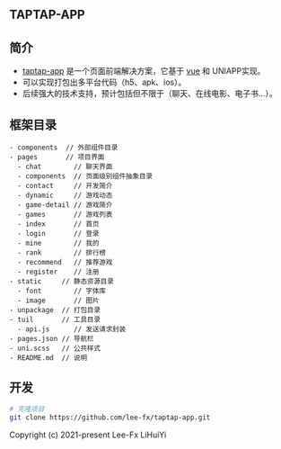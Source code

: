 <p align="center">
  <h2>
	TAPTAP-APP
  </h2>
</p>


## 简介

 - [taptap-app](https://github.com/lee-fx/taptap-app) 是一个页面前端解决方案，它基于 [vue](https://github.com/vuejs/vue) 和 UNIAPP实现。
 - 可以实现打包出多平台代码（h5、apk、ios）。
 - 后续强大的技术支持，预计包括但不限于（聊天、在线电影、电子书...）。


## 框架目录

```
- components  // 外部组件目录
- pages       // 项目界面
  - chat        // 聊天界面
  - components  // 页面级别组件抽象目录
  - contact     // 开发简介
  - dynamic     // 游戏动态
  - game-detail // 游戏简介
  - games       // 游戏列表
  - index       // 首页
  - login       // 登录
  - mine        // 我的
  - rank        // 排行榜
  - recommend   // 推荐游戏
  - register    // 注册
- static     // 静态资源目录
  - font        // 字体库
  - image       // 图片
- unpackage  // 打包目录
- tuil       // 工具目录
  - api.js      // 发送请求封装
- pages.json // 导航栏
- uni.scss   // 公共样式
- README.md  // 说明
```

## 开发

```bash
# 克隆项目
git clone https://github.com/lee-fx/taptap-app.git
```


Copyright (c) 2021-present Lee-Fx LiHuiYi